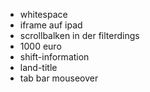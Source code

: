 - whitespace
- iframe auf ipad
- scrollbalken in der filterdings
- 1000 euro
- shift-information
- land-title
- tab bar mouseover
